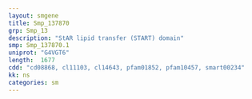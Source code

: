 ```yaml
---
layout: smgene
title: Smp_137870
grp: Smp_13
description: "StAR lipid transfer (START) domain"
smp: Smp_137870.1
uniprot: "G4VGT6"
length:  1677
cdd: "cd08868, cl11103, cl14643, pfam01852, pfam10457, smart00234"
kk: ns
categories: sm
---
```

